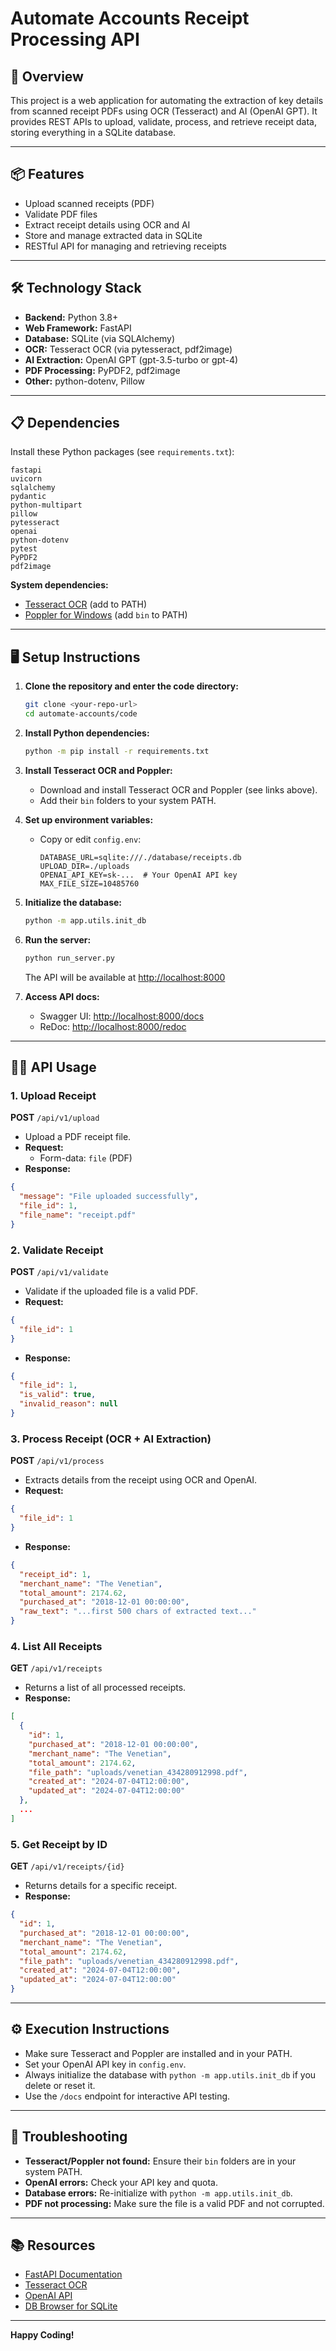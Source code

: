 # Automate Accounts Receipt Processing API

## 🚀 Overview
This project is a web application for automating the extraction of key details from scanned receipt PDFs using OCR (Tesseract) and AI (OpenAI GPT). It provides REST APIs to upload, validate, process, and retrieve receipt data, storing everything in a SQLite database.

---

## 📦 Features
- Upload scanned receipts (PDF)
- Validate PDF files
- Extract receipt details using OCR and AI
- Store and manage extracted data in SQLite
- RESTful API for managing and retrieving receipts

---

## 🛠️ Technology Stack
- **Backend:** Python 3.8+
- **Web Framework:** FastAPI
- **Database:** SQLite (via SQLAlchemy)
- **OCR:** Tesseract OCR (via pytesseract, pdf2image)
- **AI Extraction:** OpenAI GPT (gpt-3.5-turbo or gpt-4)
- **PDF Processing:** PyPDF2, pdf2image
- **Other:** python-dotenv, Pillow

---

## 📋 Dependencies
Install these Python packages (see `requirements.txt`):

```
fastapi
uvicorn
sqlalchemy
pydantic
python-multipart
pillow
pytesseract
openai
python-dotenv
pytest
PyPDF2
pdf2image
```

**System dependencies:**
- [Tesseract OCR](https://github.com/tesseract-ocr/tesseract) (add to PATH)
- [Poppler for Windows](https://github.com/oschwartz10612/poppler-windows/releases/) (add `bin` to PATH)

---

## 🖥️ Setup Instructions

1. **Clone the repository and enter the code directory:**
   ```bash
   git clone <your-repo-url>
   cd automate-accounts/code
   ```

2. **Install Python dependencies:**
   ```bash
   python -m pip install -r requirements.txt
   ```

3. **Install Tesseract OCR and Poppler:**
   - Download and install Tesseract OCR and Poppler (see links above).
   - Add their `bin` folders to your system PATH.

4. **Set up environment variables:**
   - Copy or edit `config.env`:
     ```env
     DATABASE_URL=sqlite:///./database/receipts.db
     UPLOAD_DIR=./uploads
     OPENAI_API_KEY=sk-...  # Your OpenAI API key
     MAX_FILE_SIZE=10485760
     ```

5. **Initialize the database:**
   ```bash
   python -m app.utils.init_db
   ```

6. **Run the server:**
   ```bash
   python run_server.py
   ```
   The API will be available at [http://localhost:8000](http://localhost:8000)

7. **Access API docs:**
   - Swagger UI: [http://localhost:8000/docs](http://localhost:8000/docs)
   - ReDoc: [http://localhost:8000/redoc](http://localhost:8000/redoc)

---

## 🧑‍💻 API Usage

### 1. **Upload Receipt**
**POST** `/api/v1/upload`
- Upload a PDF receipt file.
- **Request:**
  - Form-data: `file` (PDF)
- **Response:**
```json
{
  "message": "File uploaded successfully",
  "file_id": 1,
  "file_name": "receipt.pdf"
}
```

### 2. **Validate Receipt**
**POST** `/api/v1/validate`
- Validate if the uploaded file is a valid PDF.
- **Request:**
```json
{
  "file_id": 1
}
```
- **Response:**
```json
{
  "file_id": 1,
  "is_valid": true,
  "invalid_reason": null
}
```

### 3. **Process Receipt (OCR + AI Extraction)**
**POST** `/api/v1/process`
- Extracts details from the receipt using OCR and OpenAI.
- **Request:**
```json
{
  "file_id": 1
}
```
- **Response:**
```json
{
  "receipt_id": 1,
  "merchant_name": "The Venetian",
  "total_amount": 2174.62,
  "purchased_at": "2018-12-01 00:00:00",
  "raw_text": "...first 500 chars of extracted text..."
}
```

### 4. **List All Receipts**
**GET** `/api/v1/receipts`
- Returns a list of all processed receipts.
- **Response:**
```json
[
  {
    "id": 1,
    "purchased_at": "2018-12-01 00:00:00",
    "merchant_name": "The Venetian",
    "total_amount": 2174.62,
    "file_path": "uploads/venetian_434280912998.pdf",
    "created_at": "2024-07-04T12:00:00",
    "updated_at": "2024-07-04T12:00:00"
  },
  ...
]
```

### 5. **Get Receipt by ID**
**GET** `/api/v1/receipts/{id}`
- Returns details for a specific receipt.
- **Response:**
```json
{
  "id": 1,
  "purchased_at": "2018-12-01 00:00:00",
  "merchant_name": "The Venetian",
  "total_amount": 2174.62,
  "file_path": "uploads/venetian_434280912998.pdf",
  "created_at": "2024-07-04T12:00:00",
  "updated_at": "2024-07-04T12:00:00"
}
```

---

## ⚙️ Execution Instructions
- Make sure Tesseract and Poppler are installed and in your PATH.
- Set your OpenAI API key in `config.env`.
- Always initialize the database with `python -m app.utils.init_db` if you delete or reset it.
- Use the `/docs` endpoint for interactive API testing.

---

## 📝 Troubleshooting
- **Tesseract/Poppler not found:** Ensure their `bin` folders are in your system PATH.
- **OpenAI errors:** Check your API key and quota.
- **Database errors:** Re-initialize with `python -m app.utils.init_db`.
- **PDF not processing:** Make sure the file is a valid PDF and not corrupted.

---

## 📚 Resources
- [FastAPI Documentation](https://fastapi.tiangolo.com/)
- [Tesseract OCR](https://github.com/tesseract-ocr/tesseract)
- [OpenAI API](https://platform.openai.com/docs/)
- [DB Browser for SQLite](https://sqlitebrowser.org/)

---

**Happy Coding!** 